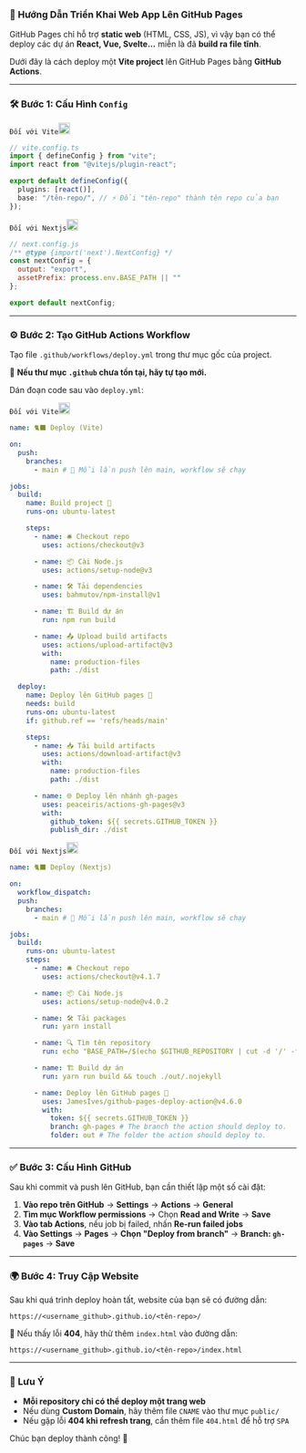 ### 🚀 Hướng Dẫn Triển Khai Web App Lên GitHub Pages  

GitHub Pages chỉ hỗ trợ **static web** (HTML, CSS, JS), vì vậy bạn có thể deploy các dự án **React, Vue, Svelte...** miễn là đã **build ra file tĩnh**.  

Dưới đây là cách deploy một **Vite project** lên GitHub Pages bằng **GitHub Actions**.  

---

### 🛠️ Bước 1: Cấu Hình `Config`  
```Đối với Vite```<img src="https://skillicons.dev/icons?i=vite&theme=dark" width="20" height="20">
```ts
// vite.config.ts
import { defineConfig } from "vite";
import react from "@vitejs/plugin-react";

export default defineConfig({
  plugins: [react()],
  base: "/tên-repo/", // ⚡ Đổi "tên-repo" thành tên repo của bạn
});
```

```Đối với Nextjs```<img src="https://skillicons.dev/icons?i=nextjs&theme=dark" width="20" height="20">
```js
// next.config.js
/** @type {import('next').NextConfig} */
const nextConfig = {
  output: "export",
  assetPrefix: process.env.BASE_PATH || ""
};

export default nextConfig;
```
---

### ⚙️ Bước 2: Tạo GitHub Actions Workflow  
Tạo file `.github/workflows/deploy.yml` trong thư mục gốc của project.  

📌 **Nếu thư mục `.github` chưa tồn tại, hãy tự tạo mới.**  

Dán đoạn code sau vào `deploy.yml`:  

```Đối với Vite```<img src="https://skillicons.dev/icons?i=vite&theme=dark" width="20" height="20">
```yaml
name: 🐈‍⬛ Deploy (Vite)

on:
  push:
    branches:
      - main # 🔄 Mỗi lần push lên main, workflow sẽ chạy

jobs:
  build:
    name: Build project 🔨
    runs-on: ubuntu-latest

    steps:
      - name: 🛎️ Checkout repo
        uses: actions/checkout@v3

      - name: 📦 Cài Node.js
        uses: actions/setup-node@v3

      - name: 🛠️ Tải dependencies
        uses: bahmutov/npm-install@v1

      - name: 🏗️ Build dự án
        run: npm run build

      - name: 📤 Upload build artifacts
        uses: actions/upload-artifact@v3
        with:
          name: production-files
          path: ./dist

  deploy:
    name: Deploy lên GitHub pages 🚀
    needs: build
    runs-on: ubuntu-latest
    if: github.ref == 'refs/heads/main'

    steps:
      - name: 📥 Tải build artifacts
        uses: actions/download-artifact@v3
        with:
          name: production-files
          path: ./dist

      - name: 🌐 Deploy lên nhánh gh-pages
        uses: peaceiris/actions-gh-pages@v3
        with:
          github_token: ${{ secrets.GITHUB_TOKEN }}
          publish_dir: ./dist
```

```Đối với Nextjs```<img src="https://skillicons.dev/icons?i=nextjs&theme=dark" width="20" height="20">
```yaml
name: 🐈‍⬛ Deploy (Nextjs)

on:
  workflow_dispatch:
  push:
    branches:
      - main # 🔄 Mỗi lần push lên main, workflow sẽ chạy

jobs:
  build:
    runs-on: ubuntu-latest
    steps:
      - name: 🛎️ Checkout repo
        uses: actions/checkout@v4.1.7

      - name: 📦 Cài Node.js
        uses: actions/setup-node@v4.0.2

      - name: 🛠️ Tải packages
        run: yarn install

      - name: 🔍 Tìm tên repository
        run: echo "BASE_PATH=/$(echo $GITHUB_REPOSITORY | cut -d '/' -f 2)" >> $GITHUB_ENV

      - name: 🏗️ Build dự án
        run: yarn run build && touch ./out/.nojekyll

      - name: Deploy lên GitHub pages 🚀
        uses: JamesIves/github-pages-deploy-action@v4.6.0
        with:
          token: ${{ secrets.GITHUB_TOKEN }}
          branch: gh-pages # The branch the action should deploy to.
          folder: out # The folder the action should deploy to.
```

---

### ✅ Bước 3: Cấu Hình GitHub  
Sau khi commit và push lên GitHub, bạn cần thiết lập một số cài đặt:  

1. **Vào repo trên GitHub** → **Settings** → **Actions** → **General**  
2. **Tìm mục Workflow permissions** → Chọn **Read and Write** → **Save**  
3. **Vào tab Actions**, nếu job bị failed, nhấn **Re-run failed jobs**  
4. **Vào Settings** → **Pages** → **Chọn "Deploy from branch"** → **Branch: `gh-pages`** → **Save**  
---

### 🌍 Bước 4: Truy Cập Website  
Sau khi quá trình deploy hoàn tất, website của bạn sẽ có đường dẫn:  

```
https://<username_github>.github.io/<tên-repo>/
```

📌 Nếu thấy lỗi **404**, hãy thử thêm `index.html` vào đường dẫn:  

```
https://<username_github>.github.io/<tên-repo>/index.html
```

---

### 🎯 Lưu Ý  
- **Mỗi repository chỉ có thể deploy một trang web**  
- Nếu dùng **Custom Domain**, hãy thêm file `CNAME` vào thư mục `public/`  
- Nếu gặp lỗi **404 khi refresh trang**, cần thêm file `404.html` để hỗ trợ `SPA`  

Chúc bạn deploy thành công! 🚀
